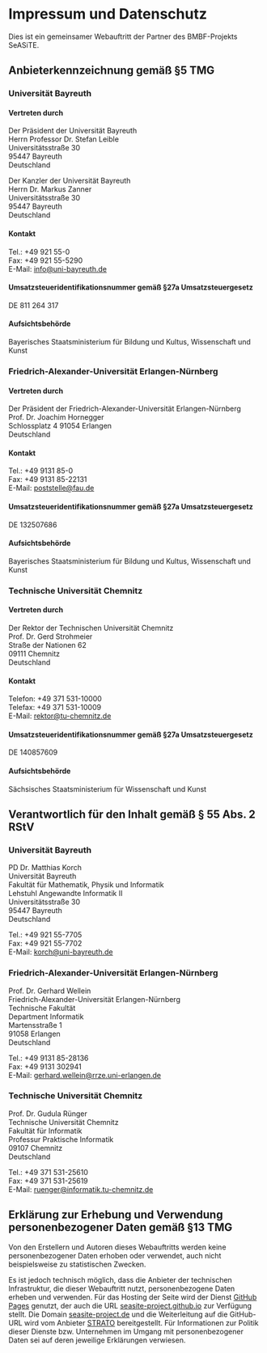 # Impressum und Datenschutz

Dies ist ein gemeinsamer Webauftritt der Partner des BMBF-Projekts SeASiTE.

## Anbieterkennzeichnung gemäß §5 TMG

### Universität Bayreuth

#### Vertreten durch

Der Präsident der Universität Bayreuth  
Herrn Professor Dr. Stefan Leible  
Universitätsstraße 30  
95447 Bayreuth  
Deutschland

Der Kanzler der Universität Bayreuth  
Herrn Dr. Markus Zanner  
Universitätsstraße 30  
95447 Bayreuth  
Deutschland

#### Kontakt

Tel.: +49 921 55-0  
Fax:  +49 921 55-5290  
E-Mail: info@uni-bayreuth.de

#### Umsatzsteueridentifikationsnummer gemäß §27a Umsatzsteuergesetz

DE 811 264 317

#### Aufsichtsbehörde

Bayerisches Staatsministerium für Bildung und Kultus, Wissenschaft und Kunst

### Friedrich-Alexander-Universität Erlangen-Nürnberg

#### Vertreten durch

Der Präsident der Friedrich-Alexander-Universität Erlangen-Nürnberg  
Prof. Dr. Joachim Hornegger  
Schlossplatz 4
91054 Erlangen  
Deutschland

#### Kontakt

Tel.: +49 9131 85-0  
Fax:  +49 9131 85-22131  
E-Mail: poststelle@fau.de

#### Umsatzsteueridentifikationsnummer gemäß §27a Umsatzsteuergesetz

DE 132507686

#### Aufsichtsbehörde

Bayerisches Staatsministerium für Bildung und Kultus, Wissenschaft und Kunst

### Technische Universität Chemnitz

#### Vertreten durch

Der Rektor der Technischen Universität Chemnitz  
Prof. Dr. Gerd Strohmeier  
Straße der Nationen 62  
09111 Chemnitz  
Deutschland

#### Kontakt

Telefon: +49 371 531-10000  
Telefax: +49 371 531-10009  
E-Mail: rektor@tu-chemnitz.de

#### Umsatzsteueridentifikationsnummer gemäß §27a Umsatzsteuergesetz

DE 140857609

#### Aufsichtsbehörde

Sächsisches Staatsministerium für Wissenschaft und Kunst

## Verantwortlich für den Inhalt gemäß § 55 Abs. 2 RStV

### Universität Bayreuth

PD Dr. Matthias Korch  
Universität Bayreuth  
Fakultät für Mathematik, Physik und Informatik  
Lehstuhl Angewandte Informatik II  
Universitätsstraße 30  
95447 Bayreuth  
Deutschland

Tel.: +49 921 55-7705  
Fax:  +49 921 55-7702  
E-Mail: korch@uni-bayreuth.de

### Friedrich-Alexander-Universität Erlangen-Nürnberg

Prof. Dr. Gerhard Wellein  
Friedrich-Alexander-Universität Erlangen-Nürnberg  
Technische Fakultät  
Department Informatik  
Martensstraße 1  
91058 Erlangen  
Deutschland

Tel.: +49 9131 85-28136  
Fax:  +49 9131 302941  
E-Mail: gerhard.wellein@rrze.uni-erlangen.de

### Technische Universität Chemnitz

Prof. Dr. Gudula Rünger  
Technische Universität Chemnitz  
Fakultät für Informatik  
Professur Praktische Informatik  
09107 Chemnitz  
Deutschland

Tel.: +49 371 531-25610  
Fax:  +49 371 531-25619  
E-Mail: ruenger@informatik.tu-chemnitz.de

## Erklärung zur Erhebung und Verwendung personenbezogener Daten gemäß §13 TMG

Von den Erstellern und Autoren dieses Webauftritts werden keine personenbezogener Daten erhoben oder verwendet, auch nicht beispielsweise zu statistischen Zwecken.

Es ist jedoch technisch möglich, dass die Anbieter der technischen Infrastruktur, die dieser Webauftritt nutzt, personenbezogene Daten erheben und verwenden. Für das Hosting der Seite wird der Dienst [GitHub Pages](https://pages.github.com/) genutzt, der auch die URL [seasite-project.github.io](https://seasite-project.github.io) zur Verfügung stellt. Die Domain [seasite-project.de](http://www.seasite-project.de) und die Weiterleitung auf die GitHub-URL wird vom Anbieter [STRATO](https://www.strato.de) bereitgestellt. Für Informationen zur Politik dieser Dienste bzw. Unternehmen im Umgang mit personenbezogener Daten sei auf deren jeweilige Erklärungen verwiesen.

